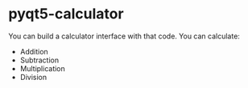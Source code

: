 # pyqt5-calculator

You can build a calculator interface with that code. You can calculate:
- Addition
- Subtraction
- Multiplication
- Division
